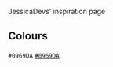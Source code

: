 JessicaDevs' inspiration page
## Colours
`#0969DA`
[`#0969DA`](https://jessicadevs.github.io/hannahowos/edits.md/)
